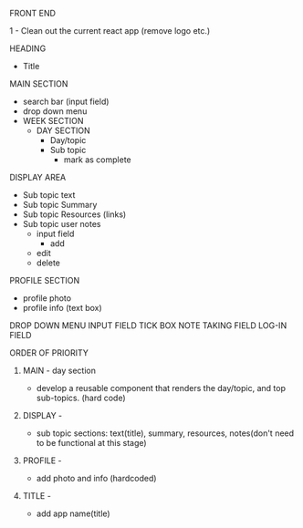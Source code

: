 FRONT END

1 - Clean out the current react app (remove logo etc.)

HEADING
- Title 


MAIN SECTION
- search bar (input field)
- drop down menu
- WEEK SECTION
    - DAY SECTION
        - Day/topic
        - Sub topic 
            - mark as complete

DISPLAY AREA
- Sub topic text 
- Sub topic Summary
- Sub topic Resources (links)
- Sub topic user notes
    - input field
        - add
    - edit
    - delete

PROFILE SECTION
- profile photo
- profile info (text box)



DROP DOWN MENU
INPUT FIELD
TICK BOX
NOTE TAKING FIELD
LOG-IN FIELD



ORDER OF PRIORITY

1. MAIN - day section
    - develop a reusable component that renders the day/topic, and top sub-topics. (hard code)

2. DISPLAY - 
    - sub topic sections: text(title), summary, resources, notes(don't need to be functional at this stage)

3. PROFILE - 
    - add photo and info (hardcoded)

4. TITLE - 
    - add app name(title)